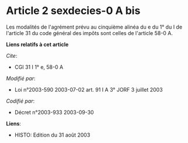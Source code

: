 # Article 2 sexdecies-0 A bis

Les modalités de l'agrément prévu au cinquième alinéa du e du 1° du I de l'article 31 du code général des impôts sont celles
de l'article 58-0 A.

**Liens relatifs à cet article**

_Cite_:

  - CGI 31 I 1° e, 58-0 A

_Modifié par_:

  - Loi n°2003-590 2003-07-02 art. 91 I A 3° JORF 3 juillet 2003

_Codifié par_:

  - Décret n°2003-933 2003-09-30

**Liens**:

  - HISTO: Edition du 31 août 2003
